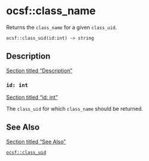# ocsf::class_name

Returns the `class_name` for a given `class_uid`.

```tql
ocsf::class_uid(id:int) -> string
```

## Description

[Section titled “Description”](#description)

### `id: int`

[Section titled “id: int”](#id-int)

The `class_uid` for which `class_name` should be returned.

## See Also

[Section titled “See Also”](#see-also)

[`ocsf::class_uid`](/reference/functions/ocsf/class_uid)